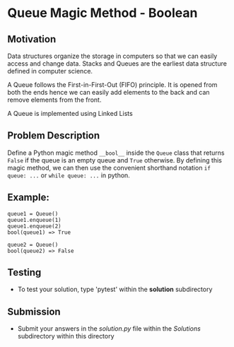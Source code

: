# Queue Magic Method - Boolean

## Motivation
Data structures organize the storage in computers so that we can easily access and change data. Stacks and Queues are the earliest data structure defined in computer science.

A Queue follows the First-in-First-Out (FIFO) principle. It is opened from both the ends hence we can easily add elements to the back and can remove elements from the front. 

A Queue is implemented using Linked Lists

## Problem Description
Define a Python magic method `__bool__` inside the `Queue` class that returns `False` if the queue is an empty queue and `True` otherwise.
By defining this magic method, we can then use the convenient shorthand notation `if queue: ...` or `while queue: ...` in python.

## Example:
```
queue1 = Queue()
queue1.enqueue(1)
queue1.enqueue(2)
bool(queue1) => True

queue2 = Queue()
bool(queue2) => False
```

## Testing
* To test your solution, type 'pytest' within the **solution** subdirectory

## Submission
* Submit your answers in the *solution.py* file within the *Solutions* subdirectory within this directory